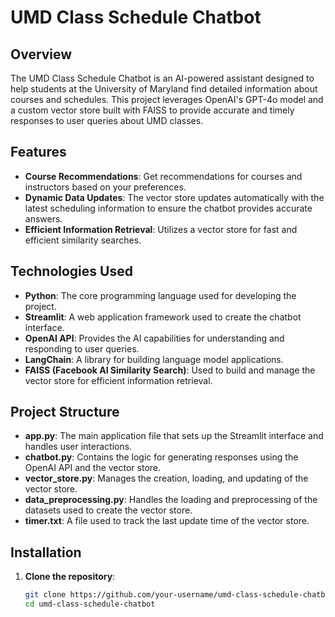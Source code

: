 # UMD Class Schedule Chatbot

## Overview

The UMD Class Schedule Chatbot is an AI-powered assistant designed to help students at the University of Maryland find detailed information about courses and schedules. This project leverages OpenAI's GPT-4o model and a custom vector store built with FAISS to provide accurate and timely responses to user queries about UMD classes.

## Features

- **Course Recommendations**: Get recommendations for courses and instructors based on your preferences.
- **Dynamic Data Updates**: The vector store updates automatically with the latest scheduling information to ensure the chatbot provides accurate answers.
- **Efficient Information Retrieval**: Utilizes a vector store for fast and efficient similarity searches.

## Technologies Used

- **Python**: The core programming language used for developing the project.
- **Streamlit**: A web application framework used to create the chatbot interface.
- **OpenAI API**: Provides the AI capabilities for understanding and responding to user queries.
- **LangChain**: A library for building language model applications.
- **FAISS (Facebook AI Similarity Search)**: Used to build and manage the vector store for efficient information retrieval.

## Project Structure

- **app.py**: The main application file that sets up the Streamlit interface and handles user interactions.
- **chatbot.py**: Contains the logic for generating responses using the OpenAI API and the vector store.
- **vector_store.py**: Manages the creation, loading, and updating of the vector store.
- **data_preprocessing.py**: Handles the loading and preprocessing of the datasets used to create the vector store.
- **timer.txt**: A file used to track the last update time of the vector store.

## Installation

1. **Clone the repository**:
   ```bash
   git clone https://github.com/your-username/umd-class-schedule-chatbot.git
   cd umd-class-schedule-chatbot
